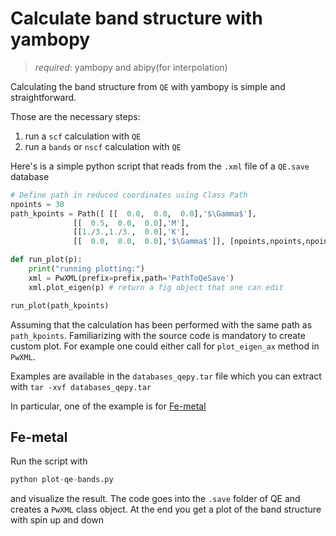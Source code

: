 # Calculate band structure with yambopy
> _required_: yambopy and abipy(for interpolation)

Calculating the band structure from `QE` with yambopy is simple and straightforward.

Those are the necessary steps:
1) run a `scf` calculation with `QE`
2) run a `bands` or `nscf` calculation with `QE`

Here's is a simple python script that reads from the `.xml` file of a `QE.save` database

```python
# Define path in reduced coordinates using Class Path
npoints = 30
path_kpoints = Path([ [[  0.0,  0.0,  0.0],'$\Gamma$'],
              [[  0.5,  0.0,  0.0],'M'],
              [[1./3.,1./3.,  0.0],'K'],
              [[  0.0,  0.0,  0.0],'$\Gamma$']], [npoints,npoints,npoints] )

def run_plot(p):
    print("running plotting:")
    xml = PwXML(prefix=prefix,path='PathToQeSave')
    xml.plot_eigen(p) # return a fig object that one can edit

run_plot(path_kpoints)
```

Assuming that the calculation has been performed with the same path as `path_kpoints`. Familiarizing with the source code is mandatory to create custom plot. For example one could either call for `plot_eigen_ax` method in `PwXML`.

Examples are available in the `databases_qepy.tar` file which you can extract with `tar -xvf databases_qepy.tar`

In particular, one of the example is for [Fe-metal](#fe-metal)

## Fe-metal
Run the script with
```python
python plot-qe-bands.py
```
and visualize the result. The code goes into the `.save` folder of QE and creates a `PwXML` class object. At the end you get a plot of the band structure with spin up and down